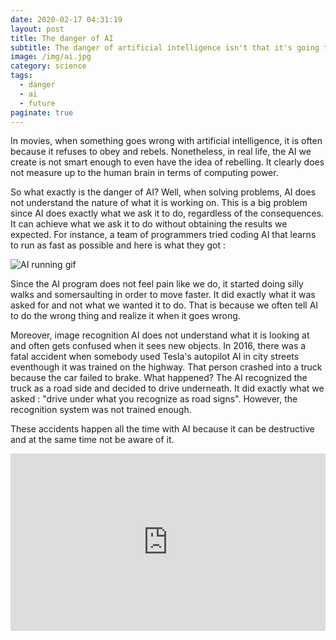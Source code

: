 ```yaml
---
date: 2020-02-17 04:31:19
layout: post
title: The danger of AI
subtitle: The danger of artificial intelligence isn't that it's going to rebel against us.
image: /img/ai.jpg
category: science
tags:
  - danger
  - ai
  - future
paginate: true
---
```


In movies, when something goes wrong with artificial intelligence, it is often because it refuses to obey and rebels. Nonetheless, in real life, the AI we create is not smart enough to even have the idea of rebelling. It clearly does not measure up to the human brain in terms of computing power.

So what exactly is the danger of AI?  Well, when solving problems, AI does not understand the nature of what it is working on. 
This is a big problem since AI does exactly what we ask it to do, regardless of the consequences. It can achieve what we ask it to do without obtaining the results we expected. For instance, a team of programmers tried coding AI that learns to run as fast as possible and here is what they got :

![AI running gif](/img/ai-running.gif)

Since the AI program does not feel pain like we do, it started doing silly walks and somersaulting in order to move faster. It did exactly what it was asked for and not what we wanted it to do. That is because we often tell AI to do the wrong thing and realize it when it goes wrong. 

Moreover, image recognition AI does not understand what it is looking at and often gets confused when it sees new objects. In 2016, there was a fatal accident when somebody used Tesla's autopilot AI in city streets eventhough it was trained on the highway. That person crashed into a truck because the car failed to brake. What happened? The AI recognized the truck as a road side and decided to drive underneath. It did exactly what we asked : "drive under what you recognize as road signs". However, the recognition system was not trained enough.

These accidents happen all the time with AI because it can be destructive and at the same time not be aware of it.  

<div style="max-width:854px"><div style="position:relative;height:0;padding-bottom:56.25%"><iframe src="https://embed.ted.com/talks/janelle_shane_the_danger_of_ai_is_weirder_than_you_think" width="854" height="480" style="position:absolute;left:0;top:0;width:100%;height:100%" frameborder="0" scrolling="no" allowfullscreen></iframe></div></div>